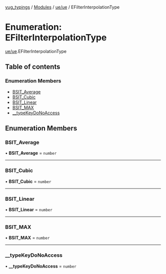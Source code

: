 [yug_typings](../README.md) / [Modules](../modules.md) / [ue/ue](../modules/ue_ue.md) / EFilterInterpolationType

# Enumeration: EFilterInterpolationType

[ue/ue](../modules/ue_ue.md).EFilterInterpolationType

## Table of contents

### Enumeration Members

- [BSIT\_Average](ue_ue.EFilterInterpolationType.md#bsit_average)
- [BSIT\_Cubic](ue_ue.EFilterInterpolationType.md#bsit_cubic)
- [BSIT\_Linear](ue_ue.EFilterInterpolationType.md#bsit_linear)
- [BSIT\_MAX](ue_ue.EFilterInterpolationType.md#bsit_max)
- [\_\_typeKeyDoNoAccess](ue_ue.EFilterInterpolationType.md#__typekeydonoaccess)

## Enumeration Members

### BSIT\_Average

• **BSIT\_Average** = `number`

___

### BSIT\_Cubic

• **BSIT\_Cubic** = `number`

___

### BSIT\_Linear

• **BSIT\_Linear** = `number`

___

### BSIT\_MAX

• **BSIT\_MAX** = `number`

___

### \_\_typeKeyDoNoAccess

• **\_\_typeKeyDoNoAccess** = `number`
